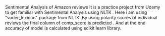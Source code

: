 Sentimental Analysis of Amazon reviews It is a practice project from Udemy to get familiar with Sentimental Analysis using NLTK .
Here i am using "vader_lexicon" package from NLTK.
By using polarity scores of individual reviews the final column of comp_score is predicted . 
And at the end accuracy of model is calculated using scikit learn library.
